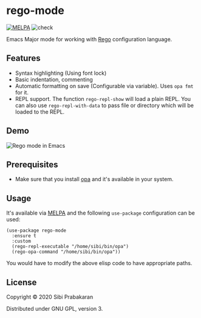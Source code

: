 # rego-mode

[![MELPA](https://melpa.org/packages/rego-mode-badge.svg)](https://melpa.org/#/rego-mode)
![check](https://github.com/psibi/rego-mode/workflows/check/badge.svg?branch=master)

Emacs Major mode for working
with [Rego](https://www.openpolicyagent.org/docs/latest/policy-language/) configuration
language.

## Features

* Syntax highlighting (Using font lock)
* Basic indentation, commenting
* Automatic formatting on save (Configurable via variable). Uses `opa fmt` for it.
* REPL support. The function `rego-repl-show` will load a plain
  REPL. You can also use `rego-repl-with-data` to pass file or
  directory which will be loaded to the REPL.

## Demo

![Rego mode in Emacs](https://user-images.githubusercontent.com/737477/77818443-43ce1100-70f8-11ea-8bee-913824f24769.gif "Rego mode in Emacs")

## Prerequisites

* Make sure that you install
  [opa](https://github.com/open-policy-agent/opa) and it's available
  in your system.

## Usage

It's available via [MELPA](https://melpa.org/#/rego-mode) and the
following `use-package` configuration can be used:

``` emacs-lisp
(use-package rego-mode
  :ensure t
  :custom
  (rego-repl-executable "/home/sibi/bin/opa")
  (rego-opa-command "/home/sibi/bin/opa"))
```

You would have to modify the above elisp code to have appropriate
paths.

## License

Copyright © 2020 Sibi Prabakaran

Distributed under GNU GPL, version 3.
